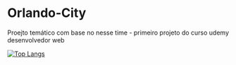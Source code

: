 # Orlando-City
Proejto temático com base no nesse time - primeiro projeto do curso udemy desenvolvedor web

[![Top Langs](https://github-readme-stats.vercel.app/api/top-langs/?username=JoaoGabrielRLP)](https://github.com/JoaoGabrielRLP/github-readme-stats)
